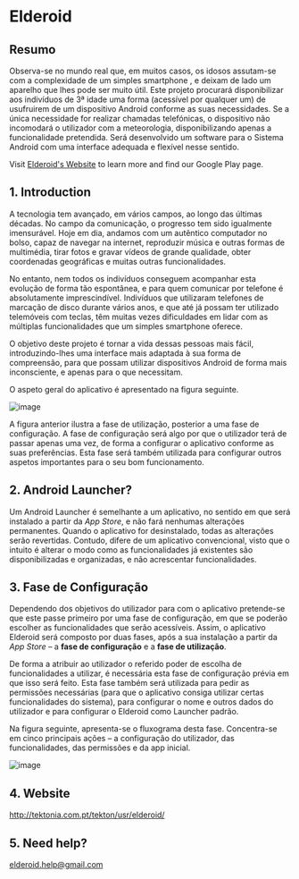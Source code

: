 # Elderoid

## Resumo

Observa-se no mundo real que, em muitos casos, os idosos assutam-se com a complexidade de um simples smartphone , e deixam de lado um aparelho que lhes pode ser muito útil. Este projeto procurará disponibilizar aos indivíduos de 3ª idade uma forma (acessível por qualquer um) de usufruirem de um dispositivo Android conforme as suas necessidades. Se a única necessidade for realizar chamadas telefónicas, o dispositivo não incomodará o utilizador com a meteorologia, disponibilizando apenas a funcionalidade pretendida. Será desenvolvido um software para o Sistema Android com uma interface  adequada e flexível nesse sentido.

Visit [Elderoid's Website](http://tektonia.com.pt/tekton/usr/elderoid/index.html) to learn more and find our Google Play page.


## 1. Introduction

A tecnologia tem avançado, em vários campos, ao longo das últimas décadas. No campo da comunicação, o progresso tem sido igualmente imensurável. Hoje em dia, andamos com um autêntico computador no bolso, capaz de navegar na internet, reproduzir música e outras formas de multimédia, tirar fotos e gravar vídeos de grande qualidade, obter coordenadas geográficas e muitas outras funcionalidades.

No entanto, nem todos os indivíduos conseguem acompanhar esta evolução de forma tão espontânea, e para quem comunicar por telefone é absolutamente imprescindível. Indivíduos que utilizaram telefones de marcação de disco durante vários anos, e que até já possam ter utilizado telemóveis com teclas, têm muitas vezes dificuldades em lidar com as múltiplas funcionalidades que um simples smartphone oferece.

O objetivo deste projeto é tornar a vida dessas pessoas mais fácil, introduzindo-lhes uma interface mais adaptada à sua forma de compreensão, para que possam utilizar dispositivos Android de forma mais inconsciente, e apenas para o que necessitam.

O aspeto geral do aplicativo é apresentado na figura seguinte.

![image](https://user-images.githubusercontent.com/75852333/132559856-28ccee73-2b2c-45d7-8031-7341b4ce4aa7.png)

	
A figura anterior ilustra a fase de utilização, posterior a uma fase de configuração. A fase de configuração será algo por que o utilizador terá de passar apenas uma vez, de forma a configurar o aplicativo conforme as suas preferências. Esta fase será também utilizada para configurar outros aspetos importantes para o seu bom funcionamento.


## 2. Android Launcher?

Um Android Launcher é semelhante a um aplicativo, no sentido em que será instalado a partir da *App Store*, e não fará nenhumas alterações permanentes. Quando o aplicativo for desinstalado, todas as alterações serão revertidas. Contudo, difere de um aplicativo convencional, visto que o intuito é alterar o modo como as funcionalidades já existentes são disponibilizadas e organizadas, e não acrescentar funcionalidades.


## 3. Fase de Configuração

Dependendo dos objetivos do utilizador para com o aplicativo pretende-se que este passe primeiro por uma fase de configuração, em que se poderão escolher as funcionalidades que serão acessíveis. Assim, o aplicativo Elderoid será composto por duas fases, após a sua instalação a partir da *App Store* – a **fase de configuração** e a **fase de utilização**.

De forma a atribuir ao utilizador o referido poder de escolha de funcionalidades a utilizar, é necessária esta fase de configuração prévia em que isso será feito. Esta fase também será utilizada para pedir as permissões necessárias (para que o aplicativo consiga utilizar certas funcionalidades do sistema), para configurar o nome e outros dados do utilizador e para configurar o Elderoid como Launcher padrão.
	
Na  figura seguinte, apresenta-se o fluxograma desta fase. Concentra-se em cinco principais ações – a configuração do utilizador, das funcionalidades, das permissões e da app inicial.

![image](https://user-images.githubusercontent.com/75852333/132560384-2c67a5ca-bcdd-49f1-9c83-e60990e7df19.png)


## 4. Website

http://tektonia.com.pt/tekton/usr/elderoid/


## 5. Need help?

elderoid.help@gmail.com
